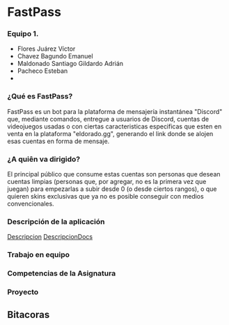 # FastPass
### Equipo 1.
- Flores Juárez Víctor
- Chavez Bagundo Emanuel
- Maldonado Santiago Gildardo Adrián
- Pacheco Esteban
- 
### ¿Qué es FastPass?
FastPass es un bot para la plataforma de mensajería instantánea "Discord" que, mediante comandos, entregue a usuarios de Discord, cuentas de videojuegos usadas o con ciertas caracteristicas especificas que esten en venta en la plataforma "eldorado.gg", generando el link donde se alojen esas cuentas en forma de mensaje.

### ¿A quiên va dirigido?
El principal público que consume estas cuentas son personas que desean cuentas limpias (personas que, por agregar, no es la primera vez que juegan)  para empezarlas a subir desde 0 (o desde ciertos rangos), o que quieren skins exclusivas que ya no es posible conseguir con medios convencionales. 

### Descripción de la aplicación
[Descripcion](https://github.com/EmaRCB/FastPass/blob/main/Descripcion.md)
[DescripcionDocs](https://docs.google.com/document/d/1h3XbycyyqCcfgyYptjels2yNw-Z-6XSDhFHGLDsd8O4/edit?usp=sharing)

### Trabajo en equipo

### Competencias de la Asignatura


### Proyecto







## Bitacoras 
